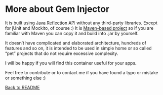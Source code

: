 # More about Gem Injector

It is built using [Java Reflection API](https://docs.oracle.com/javase/8/docs/api/java/lang/reflect/package-summary.html) without any third-party libraries. Except for jUnit and Mockito, of course :) It is [Maven-based project](https://maven.apache.org) so if you are familiar with Maven you can copy it and build into .jar by yourself.

It doesn’t have complicated and elaborated architecture, hundreds of features and so on, it is intended to be used in simple home or so called “pet” projects that do not require excessive complexity.

I will be happy if you will find this container useful for your apps.

Feel free to contribute or to contact me if you have found a typo or mistake or something else :) 

[Back to README](https://github.com/Diarsid/gem-injector/blob/master/README.md)
